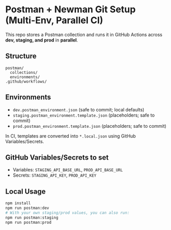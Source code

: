 # Postman + Newman Git Setup (Multi-Env, Parallel CI)

This repo stores a Postman collection and runs it in GitHub Actions across **dev, staging, and prod** in **parallel**.

## Structure
```
postman/
  collections/
  environments/
.github/workflows/
```

## Environments
- `dev.postman_environment.json` (safe to commit; local defaults)
- `staging.postman_environment.template.json` (placeholders; safe to commit)
- `prod.postman_environment.template.json` (placeholders; safe to commit)

In CI, templates are converted into `*.local.json` using GitHub Variables/Secrets.

## GitHub Variables/Secrets to set
- Variables: `STAGING_API_BASE_URL`, `PROD_API_BASE_URL`
- Secrets: `STAGING_API_KEY`, `PROD_API_KEY`

## Local Usage
```bash
npm install
npm run postman:dev
# With your own staging/prod values, you can also run:
npm run postman:staging
npm run postman:prod
```

